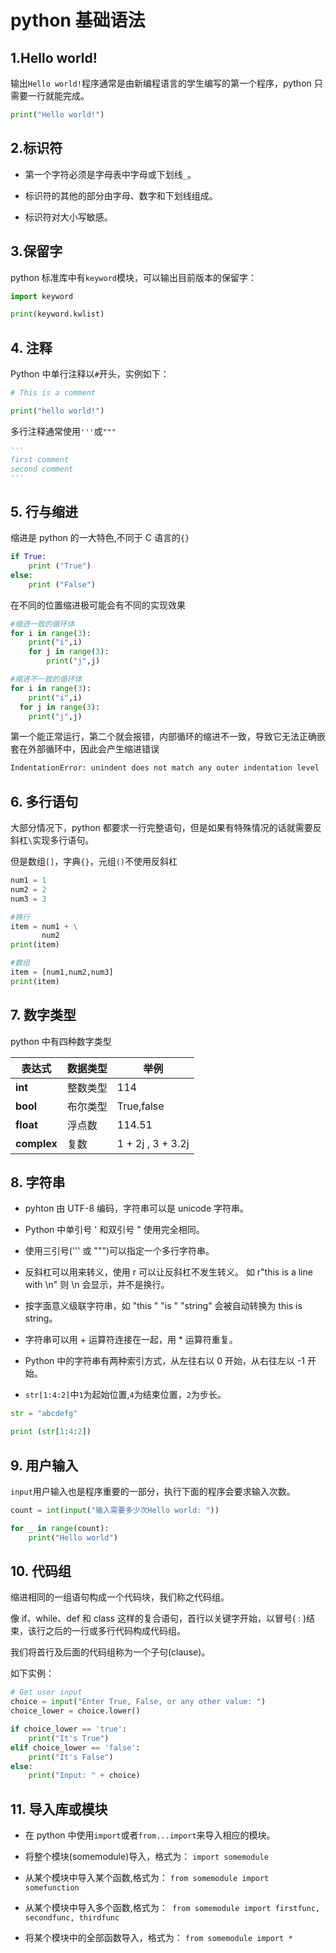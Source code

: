 # python 基础语法

## 1.Hello world!

输出`Hello world!`程序通常是由新编程语言的学生编写的第一个程序，python 只需要一行就能完成。

```py
print("Hello world!")
```

## 2.标识符

- 第一个字符必须是字母表中字母或下划线`_`。

- 标识符的其他的部分由字母、数字和下划线组成。

- 标识符对大小写敏感。

## 3.保留字

python 标准库中有`keyword`模块，可以输出目前版本的保留字：

```py
import keyword

print(keyword.kwlist)
```

## 4. 注释

Python 中单行注释以`#`开头，实例如下：

```py
# This is a comment

print("hello world!")
```

多行注释通常使用`'''`或`"""`

```py
'''
first comment
second comment
'''
```

## 5. 行与缩进

缩进是 python 的一大特色,不同于 C 语言的`{}`

```py
if True:
    print ("True")
else:
    print ("False")
```

在不同的位置缩进极可能会有不同的实现效果

```py
#缩进一致的循环体
for i in range(3):
    print("i",i)
    for j in range(3):
        print("j",j)

#缩进不一致的循环体
for i in range(3):
    print("i",i)
  for j in range(3):
    print("j",j)
```

第一个能正常运行，第二个就会报错，内部循环的缩进不一致，导致它无法正确嵌套在外部循环中，因此会产生缩进错误

```sh
IndentationError: unindent does not match any outer indentation level
```

## 6. 多行语句

大部分情况下，python 都要求一行完整语句，但是如果有特殊情况的话就需要反斜杠`\`实现多行语句。

但是数组`[]`，字典`{}`，元组`()`不使用反斜杠

```py
num1 = 1
num2 = 2
num3 = 3

#换行
item = num1 + \
       num2
print(item)

#数组
item = [num1,num2,num3]
print(item)
```

## 7. 数字类型

python 中有四种数字类型

| 表达式      | 数据类型 | 举例              |
| ----------- | -------- | ----------------- |
| **int**     | 整数类型 | 114               |
| **bool**    | 布尔类型 | True,false        |
| **float**   | 浮点数   | 114.51            |
| **complex** | 复数     | 1 + 2j , 3 + 3.2j |

## 8. 字符串

- pyhton 由 UTF-8 编码，字符串可以是 unicode 字符串。
- Python 中单引号 ' 和双引号 " 使用完全相同。

- 使用三引号(''' 或 """)可以指定一个多行字符串。

- 反斜杠可以用来转义，使用 r 可以让反斜杠不发生转义。 如 r"this is a line with \n" 则 \n 会显示，并不是换行。

- 按字面意义级联字符串，如 "this " "is " "string" 会被自动转换为 this is string。

- 字符串可以用 + 运算符连接在一起，用 \* 运算符重复。

- Python 中的字符串有两种索引方式，从左往右以 0 开始，从右往左以 -1 开始。

- `str[1:4:2]`中`1`为起始位置,`4`为结束位置，`2`为步长。

```py
str = "abcdefg"

print (str[1:4:2])
```

## 9. 用户输入

`input`用户输入也是程序重要的一部分，执行下面的程序会要求输入次数。

```py
count = int(input("输入需要多少次Hello world: "))

for _ in range(count):
    print("Hello world")
```

## 10. 代码组

缩进相同的一组语句构成一个代码块，我们称之代码组。

像 if、while、def 和 class 这样的复合语句，首行以关键字开始，以冒号( : )结束，该行之后的一行或多行代码构成代码组。

我们将首行及后面的代码组称为一个子句(clause)。

如下实例：

```py
# Get user input
choice = input("Enter True, False, or any other value: ")
choice_lower = choice.lower()

if choice_lower == 'true':
    print("It's True")
elif choice_lower == 'false':
    print("It's False")
else:
    print("Input: " + choice)
```

## 11. 导入库或模块

- 在 python 中使用`import`或者`from...import`来导入相应的模块。

- 将整个模块(somemodule)导入，格式为： `import somemodule`

- 从某个模块中导入某个函数,格式为： `from somemodule import somefunction`

- 从某个模块中导入多个函数,格式为：` from somemodule import firstfunc, secondfunc, thirdfunc`

- 将某个模块中的全部函数导入，格式为： `from somemodule import *`
